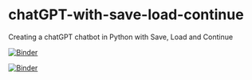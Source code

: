# chatGPT-with-save-load-continue
Creating a chatGPT chatbot in Python with Save, Load and Continue

[![Binder](https://mybinder.org/badge_logo.svg)](https://mybinder.org/v2/gh/itsergiu/chatGPT-with-save-load-continue/HEAD?urlpath=https%3A%2F%2Fgithub.com%2Fitsergiu%2FchatGPT-with-save-load-continue%2Fblob%2Fmain%2FChatbot%2520chatGPT%2520with%2520%2520save%2520%2526%2520load%2520%2526%2520continue%2520v1.0.ipynb)


[![Binder](https://mybinder.org/badge_logo.svg)](https://mybinder.org/v2/gh/itsergiu/chatGPT-with-save-load-continue/HEAD)
